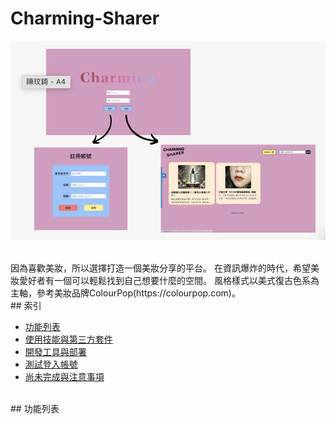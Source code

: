 # Charming-Sharer

![Website Screenshot](src/assets/web-snapshot.png)

<br>
因為喜歡美妝，所以選擇打造一個美妝分享的平台。
在資訊爆炸的時代，希望美妝愛好者有一個可以輕鬆找到自己想要什麼的空間。
風格樣式以美式復古色系為主軸，參考美妝品牌ColourPop(https://colourpop.com)。
<br>
## 索引

- [功能列表](#功能列表)
- [使用技能與第三方套件](#使用技能與第三方套件)
- [開發工具與部署](#開發工具與部署)
- [測試登入帳號](#測試登入帳號)
- [尚未完成與注意事項](#尚未完成與注意事項)

<br>
## 功能列表

